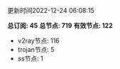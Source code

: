 更新时间2022-12-24 06:08:15

**总订阅: 45**
**总节点: 719**
**有效节点: 122**
- v2ray节点: 116
- trojan节点: 5
- ss节点: 1
